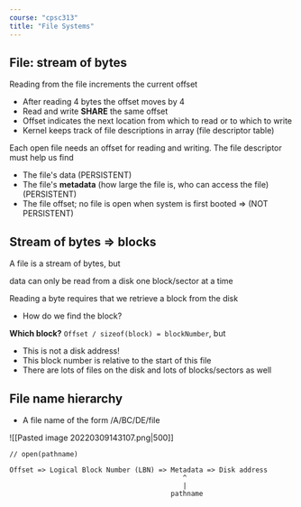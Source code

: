 ```yaml
---
course: "cpsc313"
title: "File Systems"
---
```


## File: stream of bytes
Reading from the file increments the current offset
- After reading 4 bytes the offset moves  by 4
- Read and write **SHARE** the same offset
- Offset indicates the next location from which to read or to which to write
- Kernel keeps track of file descriptions in array (file descriptor table)

Each open file needs an offset for reading and writing.
The file descriptor must help us find
- The file's data (PERSISTENT)
- The file's **metadata** (how large the file is, who can access the file) (PERSISTENT)
- The file offset; no file is open when system is first booted => (NOT PERSISTENT)

## Stream of bytes => blocks
A file is a stream of bytes, but

data can only be read from a disk one block/sector at a time

Reading a byte requires that we retrieve a block from the disk
- How do we find the block?

**Which block?**
`Offset / sizeof(block) = blockNumber`, but
- This is not a disk address!
- This block number is relative to the start of this file
- There are lots of files on the disk and lots of blocks/sectors as well


## File name hierarchy
- A file name of the form /A/BC/DE/file

![[Pasted image 20220309143107.png|500]]

```
// open(pathname)

Offset => Logical Block Number (LBN) => Metadata => Disk address
                                           ^
                                           |
                                        pathname
```
